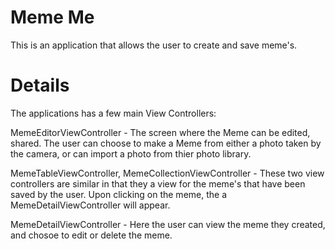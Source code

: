 # Meme Me
This is an application that allows the user to create and save meme's. 

# Details
The applications has a few main View Controllers:

MemeEditorViewController - 
The screen where the Meme can be edited, shared. The user can choose to make a Meme from either a photo taken by the camera, or can import a photo from thier photo library. 

MemeTableViewController, MemeCollectionViewController - 
These two view controllers are similar in that they a view for the meme's that have been saved by the user. Upon clicking on the meme, the a MemeDetailViewController will appear.

MemeDetailViewController - 
Here the user can view the meme they created, and chosoe to edit or delete the meme. 
